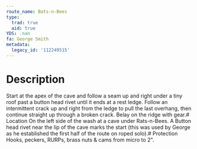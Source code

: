 ```yaml
---
route_name: Bats-n-Bees
type:
  trad: true
  aid: true
YDS: .nan
fa: George Smith
metadata:
  legacy_id: '112249515'
---
```

# Description
Start at the apex of the cave and follow a seam up and right under a tiny roof past a button head rivet until it ends at a rest ledge. Follow an intermittent crack up and right from the ledge to pull the last overhang, then continue straight up through a broken crack. Belay on the ridge with gear.# Location
On the left side of the wash at a cave under Rats-n-Bees. A Button head rivet near the lip of the cave marks the start (this was used by George as he established the first half of the route on roped solo).# Protection
Hooks, peckers, RURPs, brass nuts & cams from micro to 2".